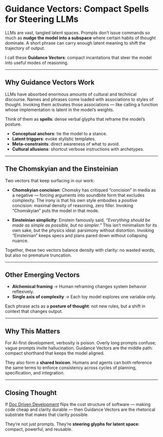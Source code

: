 # Guidance Vectors: Compact Spells for Steering LLMs

LLMs are vast, tangled latent spaces. Prompts don’t issue commands so much as **nudge the model into a subspace** where certain habits of thought dominate. A short phrase can carry enough latent meaning to shift the trajectory of output.  

I call these **Guidance Vectors**: compact incantations that steer the model into useful modes of reasoning.

---

## Why Guidance Vectors Work

LLMs have absorbed enormous amounts of cultural and technical discourse. Names and phrases come loaded with associations to styles of thought. Invoking them activates those associations — like calling a function whose implementation is latent in the model’s weights.  

Think of them as **spells**: dense verbal glyphs that reframe the model’s posture.  

- **Conceptual anchors**: tie the model to a stance.  
- **Latent triggers**: evoke stylistic templates.  
- **Meta-constraints**: direct awareness of what to avoid.  
- **Cultural allusions**: shortcut verbose instructions with archetypes.

---

## The Chomskyian and the Einsteinian

Two vectors that keep surfacing in our work:

- **Chomskyian concision**: Chomsky has critiqued “concision” in media as a negative — forcing arguments into soundbite form that excludes complexity. The irony is that his own style embodies a *positive* concision: maximal density of reasoning, zero filler. Invoking “Chomskyian” puts the model in that mode.  

- **Einsteinian simplicity**: Einstein famously said, *“Everything should be made as simple as possible, but no simpler.”* This isn’t minimalism for its own sake, but the physics ideal: parsimony without distortion. Invoking “Einsteinian” keeps specs and plans pared down without collapsing nuance.  

Together, these two vectors balance density with clarity: no wasted words, but also no premature truncation.

---

## Other Emerging Vectors

- **Alchemical framing** → Human reframing changes system behavior reflexively.  
- **Single axis of complexity** → Each toy model explores one variable only.  

Each phrase acts as a **posture of thought**: not new rules, but a shift in context that changes output.

---

## Why This Matters

For AI-first development, verbosity is poison. Overly long prompts confuse; vague prompts invite hallucination. Guidance Vectors are the middle path: compact shorthand that keeps the model aligned.  

They also form a **shared lexicon**. Humans and agents can both reference the same terms to enforce consistency across cycles of planning, specification, and integration.

---

## Closing Thought

If [Doc Driven Development](Doc%20Driven%20Development.md) flips the cost structure of software — making code cheap and clarity durable — then Guidance Vectors are the rhetorical substrate that makes that clarity possible.  

They’re not just prompts. They’re **steering glyphs for latent space**: compact, powerful, and reusable.